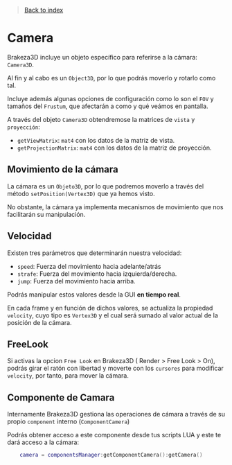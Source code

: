 >[Back to index](https://github.com/rzeronte/brakeza3d/blob/master/doc/00-index.md)

# Camera

Brakeza3D incluye un objeto específico para referirse a la cámara: `Camera3D`.

Al fin y al cabo es un `Object3D`, por lo que podrás moverlo y rotarlo como tal.

Incluye además algunas opciones de configuración como lo son el `FOV` y tamaños del `Frustum`, que
afectarán a como y qué veámos en pantalla.

A través del objeto `Camera3D` obtendremose la matrices de `vista` y `proyección`:

- `getViewMatrix`: `mat4` con los datos de la matriz de vista.
- `getProjectionMatrix`: `mat4` con los datos de la matriz de proyección.

## Movimiento de la cámara

La cámara es un `Objeto3D`, por lo que podremos moverlo a través del 
método `setPosition(Vertex3D)` que ya hemos visto.

No obstante, la cámara ya implementa mecanismos de movimiento que nos facilitarán su
manipulación.

## Velocidad

Existen tres parámetros que determinarán nuestra velocidad:
 
- `speed`: Fuerza del movimiento hacia adelante/atrás
- `strafe`: Fuerza del movimiento hacia izquierda/derecha.
- `jump`: Fuerza del movimiento hacia arriba.

Podrás manipular estos valores desde la GUI **en tiempo real**.

En cada frame y en función de dichos valores, se actualiza la propiedad ``velocity``, cuyo tipo es `Vertex3D` y el cual será
sumado al valor actual de la posición de la cámara.


## FreeLook

Si activas la opcion ``Free Look`` en Brakeza3D ( Render > Free Look > On), podrás girar el ratón con libertad y moverte con los
 `cursores` para modificar `velocity`, por tanto, para mover la cámara.

## Componente de Camara

Internamente Brakeza3D gestiona las operaciones de cámara a través de su propio ``component`` interno (`ComponentCamera`)

Podrás obtener acceso a este componente desde tus scripts LUA y este te dará acceso a la cámara:

```lua
    camera = componentsManager:getComponentCamera():getCamera()
```
